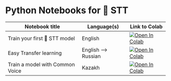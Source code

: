 # Python Notebooks for 🐸 STT

| Notebook title | Language(s) | Link to Colab |
|----------------|---------------|-------------|
|Train your first 🐸 STT model | English | [![Open In Colab](https://colab.research.google.com/assets/colab-badge.svg)](https://colab.research.google.com/github/coqui-ai/STT/blob/main/notebooks/train_your_first_coqui-STT_model.ipynb) |
|Easy Transfer learning | English --> Russian | [![Open In Colab](https://colab.research.google.com/assets/colab-badge.svg)](https://colab.research.google.com/github/coqui-ai/STT/blob/main/notebooks/easy_transfer_learning.ipynb)|
| Train a model with Common Voice | Kazakh | [![Open In Colab](https://colab.research.google.com/assets/colab-badge.svg)](https://colab.research.google.com/github/coqui-ai/STT/blob/main/notebooks/train_with_common_voice.ipynb) |
